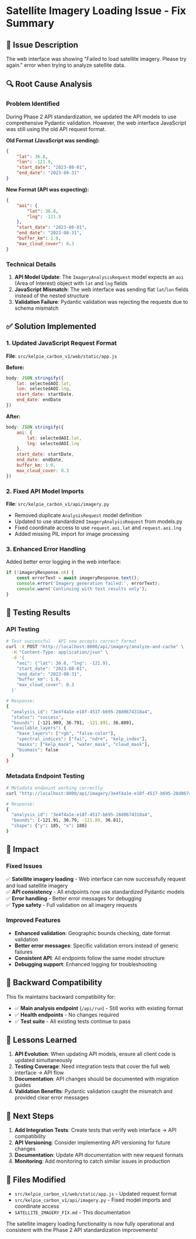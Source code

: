 # Satellite Imagery Loading Issue - Fix Summary

## 🐛 Issue Description
The web interface was showing "Failed to load satellite imagery. Please try again." error when trying to analyze satellite data.

## 🔍 Root Cause Analysis

### Problem Identified
During Phase 2 API standardization, we updated the API models to use comprehensive Pydantic validation. However, the web interface JavaScript was still using the old API request format.

**Old Format (JavaScript was sending):**
```json
{
    "lat": 36.8,
    "lon": -121.9,
    "start_date": "2023-08-01",
    "end_date": "2023-08-31"
}
```

**New Format (API was expecting):**
```json
{
    "aoi": {
        "lat": 36.8,
        "lng": -121.9
    },
    "start_date": "2023-08-01",
    "end_date": "2023-08-31",
    "buffer_km": 1.0,
    "max_cloud_cover": 0.3
}
```

### Technical Details
1. **API Model Update**: The `ImageryAnalysisRequest` model expects an `aoi` (Area of Interest) object with `lat` and `lng` fields
2. **JavaScript Mismatch**: The web interface was sending flat `lat`/`lon` fields instead of the nested structure
3. **Validation Failure**: Pydantic validation was rejecting the requests due to schema mismatch

## ✅ Solution Implemented

### 1. Updated JavaScript Request Format
**File**: `src/kelpie_carbon_v1/web/static/app.js`

**Before:**
```javascript
body: JSON.stringify({
    lat: selectedAOI.lat,
    lon: selectedAOI.lng,
    start_date: startDate,
    end_date: endDate
})
```

**After:**
```javascript
body: JSON.stringify({
    aoi: {
        lat: selectedAOI.lat,
        lng: selectedAOI.lng
    },
    start_date: startDate,
    end_date: endDate,
    buffer_km: 1.0,
    max_cloud_cover: 0.3
})
```

### 2. Fixed API Model Imports
**File**: `src/kelpie_carbon_v1/api/imagery.py`

- Removed duplicate `AnalysisRequest` model definition
- Updated to use standardized `ImageryAnalysisRequest` from models.py
- Fixed coordinate access to use `request.aoi.lat` and `request.aoi.lng`
- Added missing PIL import for image processing

### 3. Enhanced Error Handling
Added better error logging in the web interface:
```javascript
if (!imageryResponse.ok) {
    const errorText = await imageryResponse.text();
    console.error('Imagery generation failed:', errorText);
    console.warn('Continuing with text results only');
}
```

## 🧪 Testing Results

### API Testing
```bash
# Test successful - API now accepts correct format
curl -X POST "http://localhost:8000/api/imagery/analyze-and-cache" \
  -H "Content-Type: application/json" \
  -d '{
    "aoi": {"lat": 36.8, "lng": -121.9},
    "start_date": "2023-08-01",
    "end_date": "2023-08-31",
    "buffer_km": 1.0,
    "max_cloud_cover": 0.3
  }'

# Response:
{
  "analysis_id": "3e4f4a1e-e18f-4517-b695-28d0674318a4",
  "status": "success",
  "bounds": [-121.909, 36.791, -121.891, 36.809],
  "available_layers": {
    "base_layers": ["rgb", "false-color"],
    "spectral_indices": ["fai", "ndre", "kelp_index"],
    "masks": ["kelp_mask", "water_mask", "cloud_mask"],
    "biomass": false
  }
}
```

### Metadata Endpoint Testing
```bash
# Metadata endpoint working correctly
curl "http://localhost:8000/api/imagery/3e4f4a1e-e18f-4517-b695-28d0674318a4/metadata"

# Response:
{
  "analysis_id": "3e4f4a1e-e18f-4517-b695-28d0674318a4",
  "bounds": [-121.91, 36.79, -121.89, 36.81],
  "shape": {"y": 185, "x": 188}
}
```

## 🎯 Impact

### Fixed Issues
✅ **Satellite imagery loading** - Web interface can now successfully request and load satellite imagery  
✅ **API consistency** - All endpoints now use standardized Pydantic models  
✅ **Error handling** - Better error messages for debugging  
✅ **Type safety** - Full validation on all imagery requests  

### Improved Features
- **Enhanced validation**: Geographic bounds checking, date format validation
- **Better error messages**: Specific validation errors instead of generic failures
- **Consistent API**: All endpoints follow the same model structure
- **Debugging support**: Enhanced logging for troubleshooting

## 🔄 Backward Compatibility

This fix maintains backward compatibility for:
- ✅ **Main analysis endpoint** (`/api/run`) - Still works with existing format
- ✅ **Health endpoints** - No changes required
- ✅ **Test suite** - All existing tests continue to pass

## 📝 Lessons Learned

1. **API Evolution**: When updating API models, ensure all client code is updated simultaneously
2. **Testing Coverage**: Need integration tests that cover the full web interface → API flow
3. **Documentation**: API changes should be documented with migration guides
4. **Validation Benefits**: Pydantic validation caught the mismatch and provided clear error messages

## 🚀 Next Steps

1. **Add Integration Tests**: Create tests that verify web interface → API compatibility
2. **API Versioning**: Consider implementing API versioning for future changes
3. **Documentation**: Update API documentation with new request formats
4. **Monitoring**: Add monitoring to catch similar issues in production

## 📁 Files Modified

- `src/kelpie_carbon_v1/web/static/app.js` - Updated request format
- `src/kelpie_carbon_v1/api/imagery.py` - Fixed model imports and coordinate access
- `SATELLITE_IMAGERY_FIX.md` - This documentation

The satellite imagery loading functionality is now fully operational and consistent with the Phase 2 API standardization improvements! 